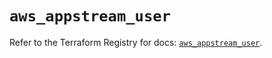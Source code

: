 # `aws_appstream_user`

Refer to the Terraform Registry for docs: [`aws_appstream_user`](https://registry.terraform.io/providers/hashicorp/aws/6.10.0/docs/resources/appstream_user).

